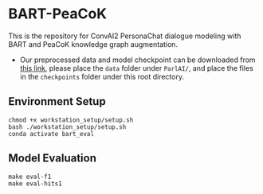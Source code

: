 # BART-PeaCoK
This is the repository for ConvAI2 PersonaChat dialogue modeling with BART and PeaCoK knowledge graph augmentation.

- Our preprocessed data and model checkpoint can be downloaded from [this link](https://drive.google.com/drive/folders/1kQGe3W3wFwQnM8J-yRenzhm3jyMQ5w34?usp=drive_link), please place the `data` folder under `ParlAI/`, and place the files in the `checkpoints` folder under this root directory.

## Environment Setup
```
chmod +x workstation_setup/setup.sh
bash ./workstation_setup/setup.sh
conda activate bart_eval
```

## Model Evaluation
```
make eval-f1
make eval-hits1
```
